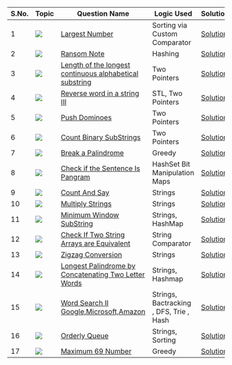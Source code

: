 S.No. | Topic | Question Name | Logic Used | Solution | Status |
------|---------------|------------|-------|------|------|
1 | ![](https://img.shields.io/badge/Strings-f0772b?style=for-the-badge&logo=array&logoColor=black) | [Largest Number](https://leetcode.com/problems/largest-number/) | Sorting via Custom Comparator | [Solution](https://github.com/himanshugupta09/LEETCODE_SOLUTIONS/blob/main/String/Largest%20Number.cpp) | ✅ |
2 | ![](https://img.shields.io/badge/Strings-f0772b?style=for-the-badge&logo=array&logoColor=black) | [Ransom Note](https://leetcode.com/problems/ransom-note/) | Hashing| [Solution](https://github.com/himanshugupta09/LEETCODE_SOLUTIONS/blob/main/String/Largest%20Number.cpp) | ✅ |
3 | ![](https://img.shields.io/badge/Strings-f0772b?style=for-the-badge&logo=array&logoColor=black) | [Length of the longest continuous alphabetical substring](https://leetcode.com/problems/length-of-the-longest-alphabetical-continuous-substring/) | Two Pointers| [Solution](https://github.com/himanshugupta09/LEETCODE_SOLUTIONS/blob/main/String/Length%20of%20Longest%20Continuous%20Alphabetical%20Substring.cpp) | ✅ |
4 | ![](https://img.shields.io/badge/Strings-f0772b?style=for-the-badge&logo=array&logoColor=black) | [Reverse word in a string III](https://leetcode.com/problems/reverse-words-in-a-string-ii/) | STL, Two Pointers| [Solution](https://github.com/himanshugupta09/LEETCODE_SOLUTIONS/blob/main/String/Reverse%20Words%20in%20a%20string%20III.cpp) | ✅ |
5 | ![](https://img.shields.io/badge/Strings-f0772b?style=for-the-badge&logo=array&logoColor=black) | [Push Dominoes](https://leetcode.com/problems/push-dominoes/) |  Two Pointers| [Solution](https://github.com/himanshugupta09/LEETCODE_SOLUTIONS/blob/main/String/push-dominoes.cpp) | ✅ |
6 | ![](https://img.shields.io/badge/Strings-f0772b?style=for-the-badge&logo=array&logoColor=black) | [Count Binary SubStrings](https://leetcode.com/problems/count-binary-substrings/) |  Two Pointers| [Solution](https://github.com/himanshugupta09/LEETCODE_SOLUTIONS/blob/main/String/count-binary-substrings.cpp) | ✅ |
7 | ![](https://img.shields.io/badge/Strings-f0772b?style=for-the-badge&logo=array&logoColor=black) | [Break a Palindrome](https://leetcode.com/problems/break-a-palindrome/) |  Greedy| [Solution](https://github.com/himanshugupta09/LEETCODE_SOLUTIONS/blob/main/String/break-a-palindrome.cpp) | ✅ |
8 | ![](https://img.shields.io/badge/Strings-f0772b?style=for-the-badge&logo=array&logoColor=black) | [Check if the Sentence Is Pangram](https://leetcode.com/problems/check-if-the-sentence-is-pangram/) | HashSet Bit Manipulation Maps| [Solution](https://github.com/himanshugupta09/LEETCODE_SOLUTIONS/blob/main/String/check-if-the-sentence-is-pangram.cpp) | ✅ |
9 | ![](https://img.shields.io/badge/Strings-f0772b?style=for-the-badge&logo=array&logoColor=black) | [Count And Say](https://leetcode.com/problems/count-and-say/) | Strings| [Solution](https://github.com/himanshugupta09/LEETCODE_SOLUTIONS/blob/main/String/count-and-say.cpp) | ✅ |
10 | ![](https://img.shields.io/badge/Strings-f0772b?style=for-the-badge&logo=array&logoColor=black) | [Multiply Strings](https://leetcode.com/problems/multiply-strings/) | Strings| [Solution](https://github.com/himanshugupta09/LEETCODE_SOLUTIONS/blob/main/String/multiply-string.cpp) | ✅ |
11 | ![](https://img.shields.io/badge/Strings-f0772b?style=for-the-badge&logo=array&logoColor=black) | [Minimum Window SubString](https://leetcode.com/problems/minimum-window-substring/) | Strings, HashMap| [Solution](https://github.com/himanshugupta09/LEETCODE_SOLUTIONS/blob/main/String/minimum-window-substring.cpp) | ✅ |
12 | ![](https://img.shields.io/badge/Strings-f0772b?style=for-the-badge&logo=array&logoColor=black) | [Check If Two String Arrays are Equivalent](https://leetcode.com/problems/check-if-two-string-arrays-are-equivalent/) | String Comparator | [Solution](https://github.com/himanshugupta09/LEETCODE_SOLUTIONS/blob/main/String/check-if-two-string-arrays-are-equivalent.cpp) | ✅ |
13 | ![](https://img.shields.io/badge/Strings-f0772b?style=for-the-badge&logo=array&logoColor=black) | [Zigzag Conversion](https://leetcode.com/problems/zigzag-conversion/) | Strings| [Solution](https://github.com/himanshugupta09/LEETCODE_SOLUTIONS/blob/main/String/zigzag-conversion.cpp) | ✅ |
14 | ![](https://img.shields.io/badge/Strings-f0772b?style=for-the-badge&logo=array&logoColor=black) | [ Longest Palindrome by Concatenating Two Letter Words](https://leetcode.com/problems/longest-palindrome-by-concatenating-two-letter-words/) | Strings, Hashmap| [Solution](https://github.com/himanshugupta09/LEETCODE_SOLUTIONS/blob/main/String/longest-palindrome-by-concatenating-two-letter-words.cpp) | ✅ |
15 | ![](https://img.shields.io/badge/Misclenous-f0772b?style=for-the-badge&logo=array&logoColor=black) | [ Word Search II   Google,Microsoft,Amazon](https://leetcode.com/problems/word-search-ii/description/) | Strings, Bactracking , DFS, Trie , Hash| [Solution](https://github.com/himanshugupta09/LEETCODE_SOLUTIONS/blob/main/String/word-search-ii.cpp) | ✅ |
16 | ![](https://img.shields.io/badge/String-f0772b?style=for-the-badge&logo=array&logoColor=black) | [Orderly Queue](https://leetcode.com/problems/orderly-queue/description/) | Strings, Sorting| [Solution](https://github.com/himanshugupta09/LEETCODE_SOLUTIONS/blob/main/String/orderly-queue.cpp) | ✅ |
17 | ![](https://img.shields.io/badge/Norms-f0772b?style=for-the-badge&logo=array&logoColor=black) | [Maximum 69 Number](https://leetcode.com/problems/maximum-69-number/description/) | Greedy| [Solution](https://github.com/himanshugupta09/LEETCODE_SOLUTIONS/blob/main/String/maximum-69-number.py) | ✅ |















